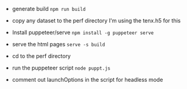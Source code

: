 - generate build 
    `npm run build`
- copy any dataset to the perf directory
    I'm using the tenx.h5 for this
- Install puppeteer/serve
    `npm install -g puppeteer serve`
- serve the html pages
    `serve -s build`

- cd to the perf directory
- run the puppeteer script
    `node puppt.js`

- comment out launchOptions in the script for headless mode